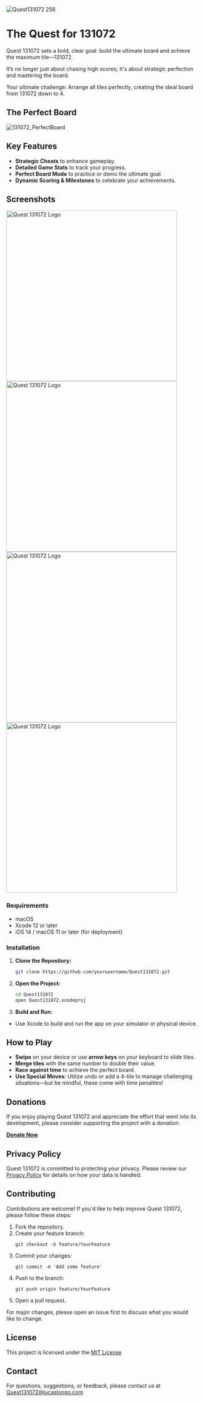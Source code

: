 ![Quest131072 256](https://github.com/user-attachments/assets/b68642c9-3af1-409a-b4ab-afb9966058f9)

# The Quest for 131072
Quest 131072 sets a bold, clear goal: build the ultimate board and achieve the maximum tile—131072. 

It’s no longer just about chasing high scores; it's about strategic perfection and mastering the board.

Your ultimate challenge: Arrange all tiles perfectly, creating the ideal board from 131072 down to 4.

## The Perfect Board

![131072_PerfectBoard](https://github.com/user-attachments/assets/675eeaf0-e4ca-4d44-909e-eccb184e19b5)

## Key Features
- **Strategic Cheats** to enhance gameplay.
- **Detailed Game Stats** to track your progress.
- **Perfect Board Mode** to practice or demo the ultimate goal.
- **Dynamic Scoring & Milestones** to celebrate your achievements.

## Screenshots
<img src="https://github.com/user-attachments/assets/14ec2cc9-bbc9-49ed-8b70-3a2f3e65c4c0" alt="Quest 131072 Logo" height="450">
<img src="https://github.com/user-attachments/assets/177640a2-ef53-416d-9906-d235ecf5ed6f" alt="Quest 131072 Logo" height="450">
<img src="https://github.com/user-attachments/assets/bf061b98-165c-40e8-b4da-36ad927f6467" alt="Quest 131072 Logo" height="450">
<img src="https://github.com/user-attachments/assets/c254b2a7-cbde-4725-911b-3b745f9f9604" alt="Quest 131072 Logo" height="450">

### Requirements

- macOS
- Xcode 12 or later
- iOS 14 / macOS 11 or later (for deployment)

### Installation

1. **Clone the Repository:**
   ```bash
   git clone https://github.com/yourusername/Quest131072.git

2. **Open the Project:**
   ```bash
   cd Quest131072
   open Quest131072.xcodeproj

3. **Build and Run:**
- Use Xcode to build and run the app on your simulator or physical device.

## How to Play
- **Swipe** on your device or use **arrow keys** on your keyboard to slide tiles.
- **Merge tiles** with the same number to double their value.
- **Race against time** to achieve the perfect board.
- **Use Special Moves:** Utilize undo or add a 4-tile to manage challenging situations—but be mindful, these come with time penalties!

## Donations
If you enjoy playing Quest 131072 and appreciate the effort that went into its development, please consider supporting the project with a donation.

[**Donate Now**](https://www.paypal.com/donate/?business=7L6CKKDNMKJJ2&no_recurring=0&item_name=Support+development+and+improvements+of+Speed2048&currency_code=USD)

## Privacy Policy
Quest 131072 is committed to protecting your privacy. Please review our [Privacy Policy](https://lucaslongo.com/Quest131072-privacy-policy/) for details on how your data is handled.

## Contributing
Contributions are welcome! If you'd like to help improve Quest 131072, please follow these steps:
1. Fork the repository.
2. Create your feature branch:
   ```
   git checkout -b feature/YourFeature
4. Commit your changes:
   ```
   git commit -m 'Add some feature'
6. Push to the branch:
   ```
   git push origin feature/YourFeature
8. Open a pull request.

For major changes, please open an issue first to discuss what you would like to change.

## License
This project is licensed under the [MIT License](https://mit-license.org/)

## Contact
For questions, suggestions, or feedback, please contact us at [Quest131072@lucaslongo.com](mailto:Quest131072@lucaslongo.com)

   
